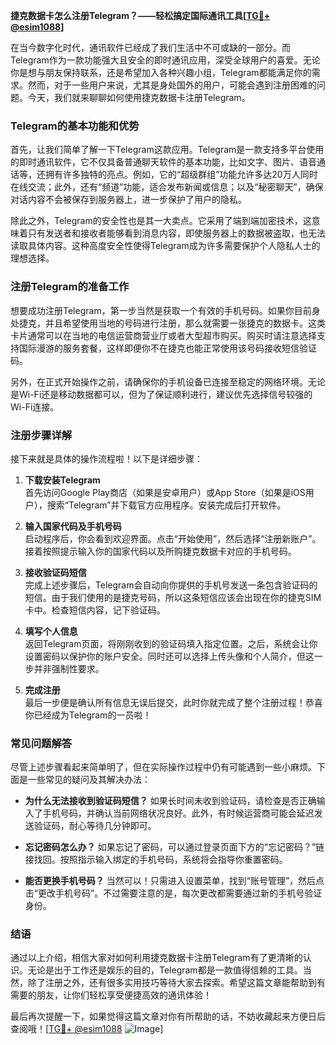 **捷克数据卡怎么注册Telegram？——轻松搞定国际通讯工具[[TG💪+ @esim1088](https://t.me/s/esim1088)]**

在当今数字化时代，通讯软件已经成了我们生活中不可或缺的一部分。而Telegram作为一款功能强大且安全的即时通讯应用，深受全球用户的喜爱。无论你是想与朋友保持联系，还是希望加入各种兴趣小组，Telegram都能满足你的需求。然而，对于一些用户来说，尤其是身处国外的用户，可能会遇到注册困难的问题。今天，我们就来聊聊如何使用捷克数据卡注册Telegram。

### Telegram的基本功能和优势

首先，让我们简单了解一下Telegram这款应用。Telegram是一款支持多平台使用的即时通讯软件，它不仅具备普通聊天软件的基本功能，比如文字、图片、语音通话等，还拥有许多独特的亮点。例如，它的“超级群组”功能允许多达20万人同时在线交流；此外，还有“频道”功能，适合发布新闻或信息；以及“秘密聊天”，确保对话内容不会被保存到服务器上，进一步保护了用户的隐私。

除此之外，Telegram的安全性也是其一大卖点。它采用了端到端加密技术，这意味着只有发送者和接收者能够看到消息内容，即使服务器上的数据被盗取，也无法读取具体内容。这种高度安全性使得Telegram成为许多需要保护个人隐私人士的理想选择。

### 注册Telegram的准备工作

想要成功注册Telegram，第一步当然是获取一个有效的手机号码。如果你目前身处捷克，并且希望使用当地的号码进行注册，那么就需要一张捷克的数据卡。这类卡片通常可以在当地的电信运营商营业厅或者大型超市购买。购买时请注意选择支持国际漫游的服务套餐，这样即便你不在捷克也能正常使用该号码接收短信验证码。

另外，在正式开始操作之前，请确保你的手机设备已连接至稳定的网络环境。无论是Wi-Fi还是移动数据都可以，但为了保证顺利进行，建议优先选择信号较强的Wi-Fi连接。

### 注册步骤详解

接下来就是具体的操作流程啦！以下是详细步骤：

1. **下载安装Telegram**  
   首先访问Google Play商店（如果是安卓用户）或App Store（如果是iOS用户），搜索“Telegram”并下载官方应用程序。安装完成后打开软件。

2. **输入国家代码及手机号码**  
   启动程序后，你会看到欢迎界面。点击“开始使用”，然后选择“注册新账户”。接着按照提示输入你的国家代码以及所购捷克数据卡对应的手机号码。

3. **接收验证码短信**  
   完成上述步骤后，Telegram会自动向你提供的手机号发送一条包含验证码的短信。由于我们使用的是捷克号码，所以这条短信应该会出现在你的捷克SIM卡中。检查短信内容，记下验证码。

4. **填写个人信息**  
   返回Telegram页面，将刚刚收到的验证码填入指定位置。之后，系统会让你设置密码以保护你的账户安全。同时还可以选择上传头像和个人简介，但这一步并非强制性要求。

5. **完成注册**  
   最后一步便是确认所有信息无误后提交，此时你就完成了整个注册过程！恭喜你已经成为Telegram的一员啦！

### 常见问题解答

尽管上述步骤看起来简单明了，但在实际操作过程中仍有可能遇到一些小麻烦。下面是一些常见的疑问及其解决办法：

- **为什么无法接收到验证码短信？**
  如果长时间未收到验证码，请检查是否正确输入了手机号码，并确认当前网络状况良好。此外，有时候运营商可能会延迟发送验证码，耐心等待几分钟即可。

- **忘记密码怎么办？**
  如果忘记了密码，可以通过登录页面下方的“忘记密码？”链接找回。按照指示输入绑定的手机号码，系统将会指导你重置密码。

- **能否更换手机号码？**
  当然可以！只需进入设置菜单，找到“账号管理”，然后点击“更改手机号码”。不过需要注意的是，每次更改都需要通过新的手机号验证身份。

### 结语

通过以上介绍，相信大家对如何利用捷克数据卡注册Telegram有了更清晰的认识。无论是出于工作还是娱乐的目的，Telegram都是一款值得信赖的工具。当然，除了注册之外，还有很多实用技巧等待大家去探索。希望这篇文章能帮助到有需要的朋友，让你们轻松享受便捷高效的通讯体验！

最后再次提醒一下，如果觉得这篇文章对你有所帮助的话，不妨收藏起来方便日后查阅哦！[[TG💪+ @esim1088](https://t.me/s/esim1088) ![Image](https://i.postimg.cc/4NQfJmqS/Snipaste-2025-05-13-00-14-12.png)]